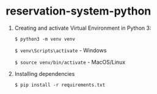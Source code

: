 # reservation-system-python

1. Creating and activate Virtual Environment in Python 3:

    `$ python3 -m venv venv`

    `$ venv\Scripts\activate` - Windows

    `$ source venv/bin/activate` - MacOS/Linux

2. Installing dependencies

    `$ pip install -r requirements.txt`